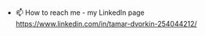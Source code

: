 
- 📫 How to reach me - my LinkedIn page https://www.linkedin.com/in/tamar-dvorkin-254044212/  

<!---
TamarDvorkin/TamarDvorkin is a ✨ special ✨ repository because its `README.md` (this file) appears on your GitHub profile.
You can click the Preview link to take a look at your changes.
--->
